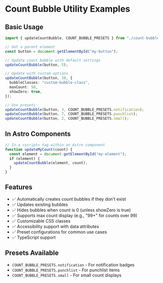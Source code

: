 # Count Bubble Utility Examples

## Basic Usage

```typescript
import { updateCountBubble, COUNT_BUBBLE_PRESETS } from "./count-bubble-utils";

// Get a parent element
const button = document.getElementById("my-button");

// Update count bubble with default settings
updateCountBubble(button, 5);

// Update with custom options
updateCountBubble(button, 10, {
  bubbleClasses: "custom-bubble-class",
  maxCount: 50,
  showZero: true,
});

// Use presets
updateCountBubble(button, 3, COUNT_BUBBLE_PRESETS.notification);
updateCountBubble(button, 7, COUNT_BUBBLE_PRESETS.punchlist);
updateCountBubble(button, 2, COUNT_BUBBLE_PRESETS.small);
```

## In Astro Components

```javascript
// In a <script> tag within an Astro component
function updateMyCount(count) {
  const element = document.getElementById("my-element");
  if (element) {
    updateCountBubble(element, count);
  }
}
```

## Features

- ✅ Automatically creates count bubbles if they don't exist
- ✅ Updates existing bubbles
- ✅ Hides bubbles when count is 0 (unless showZero is true)
- ✅ Supports max count display (e.g., "99+" for counts over 99)
- ✅ Customizable CSS classes
- ✅ Accessibility support with data attributes
- ✅ Preset configurations for common use cases
- ✅ TypeScript support

## Presets Available

- `COUNT_BUBBLE_PRESETS.notification` - For notification badges
- `COUNT_BUBBLE_PRESETS.punchlist` - For punchlist items
- `COUNT_BUBBLE_PRESETS.small` - For small count displays
